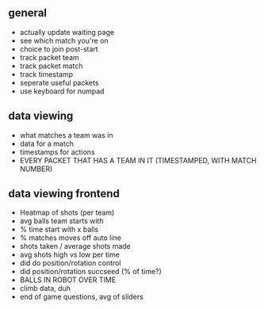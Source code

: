 general
---

- actually update waiting page
- see which match you're on
- choice to join post-start
- track packet team
- track packet match
- track timestamp
- seperate useful packets
- use keyboard for numpad

data viewing
---

- what matches a team was in
- data for a match
- timestamps for actions
- EVERY PACKET THAT HAS A TEAM IN IT (TIMESTAMPED, WITH MATCH NUMBER)


data viewing frontend
---

- Heatmap of shots (per team)
- avg balls team starts with
- % time start with x balls
- % matches moves off auto line
- shots taken / average shots made
- avg shots high vs low per time
- did do position/rotation control
- did position/rotation succseed (% of time?)
- BALLS IN ROBOT OVER TIME
- climb data, duh
- end of game questions, avg of sliders
